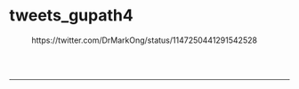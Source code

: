 # tweets_gupath4


<figure class="wp-block-embed-twitter wp-block-embed is-type-rich">
<div class="wp-block-embed__wrapper">
https://twitter.com/DrMarkOng/status/1147250441291542528</div></figure>
<br>
<br>
<hr>
